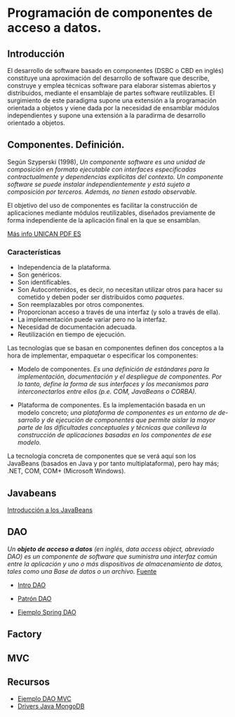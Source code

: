 # Programación de componentes de acceso a datos.

## Introducción

El desarrollo de software basado en componentes (DSBC o CBD en inglés) constituye una aproximación del desarrollo de software que describe, construye y emplea técnicas software para elaborar sistemas abiertos y distribuidos, mediante el ensamblaje de partes software reutilizables. El surgimiento de este paradigma supone una extensión a la programación orientada a objetos y viene dada por la necesidad de ensamblar módulos independientes y supone una extensión a la paradirma de desarrollo orientado a objetos.

## Componentes. Definición.

Según Szyperski (1998), *Un componente software es una unidad de composición en formato ejecutable con interfaces especificadas contractualmente y dependencias explícitas del contexto. Un componente software se puede instalar independientemente y está sujeto a composición por terceros. Además, no tienen estado observable.*

El objetivo del uso de componentes es facilitar la construcción de aplicaciones mediante módulos reutilizables, diseñados previamente de forma independiente de la aplicación final en la que se ensamblan. 

[Más info UNICAN PDF ES](https://www.ctr.unican.es/asignaturas/MC_OO/Doc/Componentes_0910.pdf)

### Características

* Independencia de la plataforma.
* Son genéricos.
* Son identificables.
* Son Autocontenidos, es decir, no necesitan utilizar otros para hacer su cometido y deben poder ser distribuidos como *paquetes*.
* Son reemplazables por otros componentes.
* Proporcionan acceso a través de una interfaz (y solo a través de ella).
* La implementación puede variar pero no la interfaz.
* Necesidad de documentación adecuada.
* Reutilización en tiempo de ejecución.

Las tecnologías que se basan en componentes definen dos conceptos a la hora de implementar, empaquetar o especificar los componentes:

* Modelo de componentes. *Es una definición de estándares para la implementación, documentación y el despliegue de componentes. Por lo tanto, define la forma de sus interfaces y los mecanismos para interconectarlos entre ellos (p.e. COM, JavaBeans o CORBA).*

* Plataforma de componentes. Es la implementación basada en un modelo concreto; *una plataforma de componentes es un entorno de de- sarrollo y de ejecución de componentes que permite aislar la mayor parte de las dificultades conceptuales y técnicas que conlleva la construcción de aplicaciones basadas en los componentes de ese modelo.*

La tecnología concreta de componentes que se verá aquí son los JavaBeans (basados en Java y por tanto multiplataforma), pero hay más; .NET, COM, COM+ (Microsoft Windows).

## Javabeans

[Introducción a los JavaBeans](http://www.programandoapasitos.com/2015/11/acceso-datos-introduccion-los-javabeans.html)

## DAO

*Un __objeto de acceso a datos__ (en inglés, data access object, abreviado DAO) es un componente de software que suministra una interfaz común entre la aplicación y uno o más dispositivos de almacenamiento de datos, tales como una Base de datos o un archivo.* [Fuente](https://es.wikipedia.org/wiki/Objeto_de_acceso_a_datos)

* [Intro DAO](http://www.programandoapasitos.com/2016/03/acceso-datos-bases-de-datos-orientadas.html)

* [Patrón DAO](http://chuwiki.chuidiang.org/index.php?title=Patrón_DAO)

* [Ejemplo Spring DAO](http://chuwiki.chuidiang.org/index.php?title=Ejemplo_sencillo_con_SpringFramework_DAO)


## Factory

## MVC

## Recursos

* [Ejemplo DAO MVC](https://github.com/Agomezmo00/java_dao_mvc.git)
* [Drivers Java MongoDB](https://repo1.maven.org/maven2/org/mongodb/mongo-java-driver/)

